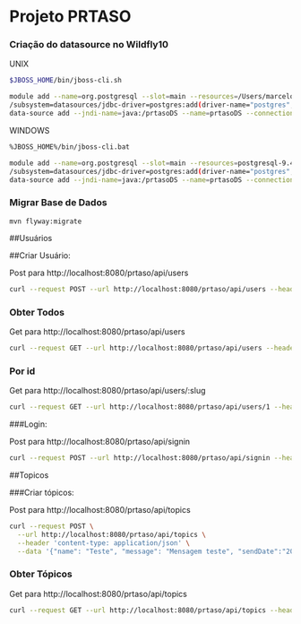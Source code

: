 # Projeto PRTASO

### Criação do datasource no Wildfly10


UNIX
```sh
$JBOSS_HOME/bin/jboss-cli.sh

module add --name=org.postgresql --slot=main --resources=/Users/marcelo/.m2/repository/org/postgresql/postgresql/9.4.1211/postgresql-9.4.1211.jar --dependencies=javax.api,javax.transaction.api
/subsystem=datasources/jdbc-driver=postgres:add(driver-name="postgres",driver-module-name="org.postgresql",driver-class-name=org.postgresql.Driver)
data-source add --jndi-name=java:/prtasoDS --name=prtasoDS --connection-url=jdbc:postgresql://localhost:5432/prtaso --driver-name=postgres --user-name=postgres --password=123456
```

WINDOWS
```sh
%JBOSS_HOME%/bin/jboss-cli.bat

module add --name=org.postgresql --slot=main --resources=postgresql-9.4.1211.jar --dependencies=javax.api,javax.transaction.api
/subsystem=datasources/jdbc-driver=postgres:add(driver-name="postgres",driver-module-name="org.postgresql",driver-class-name=org.postgresql.Driver)
data-source add --jndi-name=java:/prtasoDS --name=prtasoDS --connection-url=jdbc:postgresql://localhost:5432/prtaso --driver-name=postgres --user-name=postgres --password=123456
```

### Migrar Base de Dados

```
mvn flyway:migrate
```

##Usuários

##Criar Usuário:

Post para http://localhost:8080/prtaso/api/users

```sh
curl --request POST --url http://localhost:8080/prtaso/api/users --header 'content-type: application/json' --data '{"name":"Marcelo Ortiz de Santana","username":"marcelo","password": "123456"}'
```

### Obter Todos

Get para http://localhost:8080/prtaso/api/users

```sh
curl --request GET --url http://localhost:8080/prtaso/api/users --header 'content-type: application/json'
```


### Por id

Get para http://localhost:8080/prtaso/api/users/:slug

```sh
curl --request GET --url http://localhost:8080/prtaso/api/users/1 --header 'content-type: application/json'
```

###Login:

Post para http://localhost:8080/prtaso/api/signin

```sh
curl --request POST --url http://localhost:8080/prtaso/api/signin --header 'content-type: application/json' --data '{"username":"marcelo","password": "123456"}'  
```

##Topicos

###Criar tópicos:

Post para http://localhost:8080/prtaso/api/topics

```sh
curl --request POST \
  --url http://localhost:8080/prtaso/api/topics \
  --header 'content-type: application/json' \
  --data '{"name": "Teste", "message": "Mensagem teste", "sendDate":"2007-12-03T10:15:30.00Z"}'  
```

### Obter Tópicos

Get para http://localhost:8080/prtaso/api/topics

```sh
curl --request GET --url http://localhost:8080/prtaso/api/topics --header 'content-type: application/json'
```
